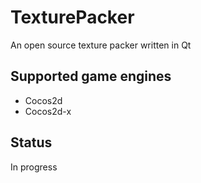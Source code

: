 # TexturePacker
An open source texture packer written in Qt

## Supported game engines
- Cocos2d
- Cocos2d-x

## Status
In progress
